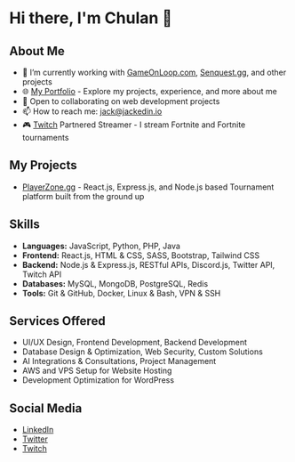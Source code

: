 # Hi there, I'm Chulan 👋

## About Me
- 🔭 I’m currently working with [GameOnLoop.com](https://gameonloop.com), [Senquest.gg](https://senquest.gg), and other projects
- 🌐 [My Portfolio](https://chulanm.com) - Explore my projects, experience, and more about me
- 👯 Open to collaborating on web development projects
- 📫 How to reach me: jack@jackedin.io
- 🎮 [Twitch](https://www.twitch.tv/jackriper) Partnered Streamer - I stream Fortnite and Fortnite tournaments

## My Projects
- [PlayerZone.gg](https://PlayerZone.gg) - React.js, Express.js, and Node.js based Tournament platform built from the ground up

## Skills
- **Languages:** JavaScript, Python, PHP, Java
- **Frontend:** React.js, HTML & CSS, SASS, Bootstrap, Tailwind CSS
- **Backend:** Node.js & Express.js, RESTful APIs, Discord.js, Twitter API, Twitch API
- **Databases:** MySQL, MongoDB, PostgreSQL, Redis
- **Tools:** Git & GitHub, Docker, Linux & Bash, VPN & SSH

## Services Offered
- UI/UX Design, Frontend Development, Backend Development
- Database Design & Optimization, Web Security, Custom Solutions
- AI Integrations & Consultations, Project Management
- AWS and VPS Setup for Website Hosting
- Development Optimization for WordPress

## Social Media
- [LinkedIn](https://www.linkedin.com/in/chulan91)
- [Twitter](https://twitter.com/chulan91)
- [Twitch](https://www.twitch.tv/jackriper)
